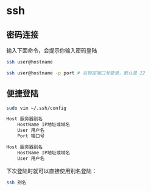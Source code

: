 # ssh

## 密码连接

输入下面命令，会提示你输入密码登陆

```bash
ssh user@hostname

ssh user@hostname -p port # 以特定端口号登录，默认是 22
```

## 便捷登陆

```bash
sudo vim ~/.ssh/config

Host 服务器别名
    HostName IP地址或域名
    User 用户名
    Port 端口号

Host 服务器别名
    HostName IP地址或域名
    User 用户名
```

下次登陆时就可以直接使用别名登陆：

```bash
ssh 别名
```
